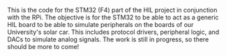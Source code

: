 This is the code for the STM32 (F4) part of the HIL project in conjunction with the RPi. 
The objective is for the STM32 to be able to act as a generic HIL board to be able to simulate peripherals on the boards of our University's solar car.
This includes protocol drivers, peripheral logic, and DACs to simulate analog signals.
The work is still in progress, so there should be more to come!
